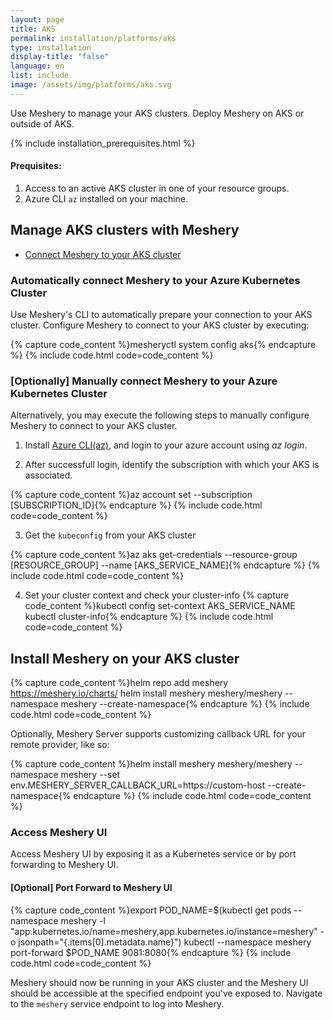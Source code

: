 ```yaml
---
layout: page
title: AKS
permalink: installation/platforms/aks
type: installation
display-title: "false"
language: en
list: include
image: /assets/img/platforms/aks.svg
---
```

Use Meshery to manage your AKS clusters. Deploy Meshery on AKS or outside of AKS.

{% include installation_prerequisites.html %}

#### Prequisites:
1. Access to an active AKS cluster in one of your resource groups. 
2. Azure CLI `az` installed on your machine.

## Manage AKS clusters with Meshery

- [Connect Meshery to your AKS cluster](#automatically-connect-meshery-to-azure-kubernetes-cluster)

### Automatically connect Meshery to your Azure Kubernetes Cluster

Use Meshery's CLI to automatically prepare your connection to your AKS cluster. Configure Meshery to connect to your AKS cluster by executing:

{% capture code_content %}mesheryctl system config aks{% endcapture %}
{% include code.html code=code_content %}

### [Optionally] Manually connect Meshery to your Azure Kubernetes Cluster

Alternatively, you may execute the following steps to manually configure Meshery to connect to your AKS cluster.

1. Install [Azure CLI(az)](https://docs.microsoft.com/en-us/cli/azure/install-azure-cli), and login
  to your azure account using _az login_.

2. After successfull login, identify the subscription with which your AKS is associated.

{% capture code_content %}az account set --subscription [SUBSCRIPTION_ID]{% endcapture %}
{% include code.html code=code_content %}
<br />

3. Get the `kubeconfig` from your AKS cluster

{% capture code_content %}az aks get-credentials --resource-group [RESOURCE_GROUP] --name [AKS_SERVICE_NAME]{% endcapture %}
{% include code.html code=code_content %}
<br />

4. Set your cluster context and check your cluster-info
{% capture code_content %}kubectl config set-context AKS_SERVICE_NAME
kubectl cluster-info{% endcapture %}
{% include code.html code=code_content %}

## Install Meshery on your AKS cluster

{% capture code_content %}helm repo add meshery https://meshery.io/charts/
helm install meshery meshery/meshery --namespace meshery --create-namespace{% endcapture %}
{% include code.html code=code_content %}
<br />

Optionally, Meshery Server supports customizing callback URL for your remote provider, like so:

{% capture code_content %}helm install meshery meshery/meshery --namespace meshery --set env.MESHERY_SERVER_CALLBACK_URL=https://custom-host --create-namespace{% endcapture %}
{% include code.html code=code_content %}

### Access Meshery UI

Access Meshery UI by exposing it as a Kubernetes service or by port forwarding to Meshery UI.

#### [Optional] Port Forward to Meshery UI

{% capture code_content %}export POD_NAME=$(kubectl get pods --namespace meshery -l "app.kubernetes.io/name=meshery,app.kubernetes.io/instance=meshery" -o jsonpath="{.items[0].metadata.name}")
kubectl --namespace meshery port-forward $POD_NAME 9081:8080{% endcapture %}
{% include code.html code=code_content %}
<br />

Meshery should now be running in your AKS cluster and the Meshery UI should be accessible at the specified endpoint you've exposed to. Navigate to the `meshery` service endpoint to log into Meshery.
